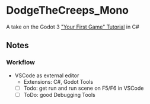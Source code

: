 # DodgeTheCreeps_Mono
A take on the Godot 3 ["Your First Game" Tutorial](http://docs.godotengine.org/en/latest/getting_started/step_by_step/your_first_game.html) in C#

## Notes
### Workflow
- VSCode as external editor
    - Extensions: C#, Godot Tools
    - [ ] Todo: get run and run scene on F5/F6 in VSCode
    - [ ] ToDo: good Debugging Tools